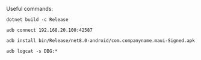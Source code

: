 Useful commands:

```
dotnet build -c Release
```
```
adb connect 192.168.20.100:42587
```

```
adb install bin/Release/net8.0-android/com.companyname.maui-Signed.apk 
```

```
adb logcat -s DBG:*
```
